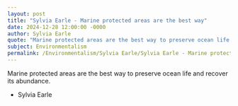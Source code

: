 ```yaml
---
layout: post
title: "Sylvia Earle - Marine protected areas are the best way"
date: 2024-12-28 12:00:00 -0000
author: Sylvia Earle
quote: "Marine protected areas are the best way to preserve ocean life and recover its abundance."
subject: Environmentalism
permalink: /Environmentalism/Sylvia Earle/Sylvia Earle - Marine protected areas are the best way
---
```


Marine protected areas are the best way to preserve ocean life and recover its abundance.

- Sylvia Earle
